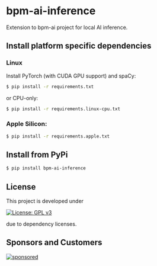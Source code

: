 # bpm-ai-inference

Extension to bpm-ai project for local AI inference.

## Install platform specific dependencies
### Linux
Install PyTorch (with CUDA GPU support) and spaCy:
```bash
$ pip install -r requirements.txt
```
or CPU-only:
```bash
$ pip install -r requirements.linux-cpu.txt
```

### Apple Silicon:
```bash
$ pip install -r requirements.apple.txt
```

## Install from PyPi
```bash
$ pip install bpm-ai-inference
```

## License

This project is developed under

[![License: GPL v3](https://img.shields.io/badge/License-GPLv3-blue.svg)](https://www.gnu.org/licenses/gpl-3.0)

due to dependency licenses.

## Sponsors and Customers

[![sponsored](https://img.shields.io/badge/sponsoredBy-Holisticon-red.svg)](https://holisticon.de/)
